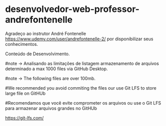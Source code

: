 # desenvolvedor-web-professor-andrefontenelle

Agradeço ao instrutor André Fontenelle  https://www.udemy.com/user/andrefontenelle-2/ por disponibilizar seus conhecimentos.

Conteúdo de Desenvolvimento.

#note -> Analisando as limitações de listagem armazenamento de arquivos determinado a max 1000 files via GitHub Desktop.

#note -> The following files are over 100mb.
       
#We recommended you avoid commiting the files our use Git LFS to store large file on GitHUb

#Recomendamos que você evite comprometer os arquivos ou use o Git LFS para armazenar arquivos grandes no GitHUb

https://git-lfs.com/
